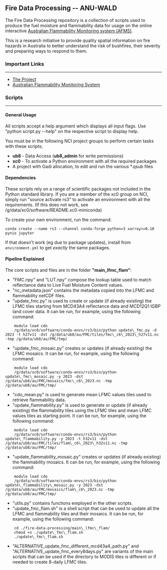 ## Fire Data Processing -- ANU-WALD

The Fire Data Processing repository is a collection of scripts used to produce the fuel moisture and flammability data for usage on the online interactive [Australian Flammability Monitoring system (AFMS)](http://wenfo.org/afms/).

This is a research initiative to provide quality spatial information on fire hazards in Australia to better understand the risk of bushfires, their severity and preparing ways to respond to them.


### Important Links
---
* [The Project](http://www.bnhcrc.com.au/research/understanding-mitigating-hazards/255)
* [Australian Flammability Monitoring System](http://wenfo.org/afms/)


### Scripts
---

#### General Usage
All scripts accept a help argument which displays all input flags. Use "python script.py --help" on the respective script to display help.

You must be in the following NCI project groups to perform certain tasks with these scripts;

* **ub8** - Data Access (**ub8_admin** for write permissions)
* **xc0** - To activate a Python environment with all the required packages
* A project with Gadi allocation, to edit and run the various \*.qsub files


#### Dependencies
These scripts rely on a range of scientific packages not included in the Python standard library.
If you are a member of the xc0 group on NCI, simply run "source activate rs3" to activate an environment with all the requirements.
(If this does not work, see /g/data/xc0/software/README.xc0-miniconda)

To create your own environment, run the command:

    conda create --name rs3 --channel conda-forge python=3 xarray>=0.10 pynio jupyter

If that doesn't work (eg due to package updates), install from `environment.yml` to get *exactly* the same packages.


#### Pipeline Explained
The core scripts and files are in the folder **"main\_lfmc\_flam"**:
* "FMC.npy" and "LUT.npy" compose the lookup table used to match reflectance data to Live Fuel Moisture Content values.
* "nc_metadata.json" contains the metadata copied into the LFMC and flammability netCDF files.
* "update\_fmc.py" is used to create or update (if already existing) the LFMC tiles starting from MCD43A4 reflectance data and MCD12Q1 IGBP land cover data. It can be run, for example, using the following command:
```
    module load cdo
    /g/data/xc0/software/conda-envs/rs3/bin/python update\_fmc.py -d 2023 -t h27v11 -dst /g/data/ub8/au/FMC/tiles/fmc\_c6\_2023\_h27v11.nc -tmp /g/data/ub8/au/FMC/tmp/
```
* "update\_fmc\_mosaic.py" creates or updates (if already existing) the LFMC mosaics. It can be run, for example, using the following command:
```
    module load cdo
    /g/data/xc0/software/conda-envs/rs3/bin/python update\_fmc\_mosaic.py -y 2023 -dst /g/data/ub8/au/FMC/mosaics/fmc\_c6\_2023.nc -tmp /g/data/ub8/au/FMC/tmp/
```
* "cdo_mean.py" is used to generate mean LFMC values tiles used to retrieve flammability data.
* "update\_flammability.py" is used to generate or update (if already existing) the flammability tiles using the LFMC tiles and mean LFMC values tiles as starting point. It can be run, for example, using the following command:
```
    module load cdo
    /g/data/xc0/software/conda-envs/rs3/bin/python update\_flammability.py -y 2023 -t h32v11 -dst /g/data/ub8/au/FMC/tiles/flam\_c6\_2023\_h32v11.nc -tmp /g/data/ub8/au/FMC/tmp/
```
* "update\_flammability\_mosaic.py" creates or updates (if already existing) the flammability mosaics. It can be run, for example, using the following command:
```
    module load cdo
    /g/data/xc0/software/conda-envs/rs3/bin/python update\_flammability\_mosaic.py -y 2023 -dst /g/data/ub8/au/FMC/mosaics/flam\_c6\_2023.nc -tmp /g/data/ub8/au/FMC/tmp/
```
* "utils.py" contains functions employed in the other scripts.
* "update\_fmc\_flam.sh" is a shell script that can be used to update all the LFMC and flammability tiles and their mosaics. It can be run, for example, using the following command:
```
    cd ./fire-data-processing/main\_lfmc\_flam/
    chmod +x ./update\_fmc\_flam.sh
    ./update\_fmc\_flam.sh
```
* "ALTERNATIVE\_update\_fmc\_different\_mcd43a4\_path.py" and "ALTERNATIVE\_update\_fmc\_every8days.py" are variants of the main scripts that can be used if the directory to MODIS tiles is different or if needed to create 8-daily LFMC tiles.




